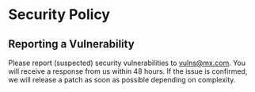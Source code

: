 # Security Policy

## Reporting a Vulnerability

Please report (suspected) security vulnerabilities to vulns@mx.com. You will receive a response from us within 48 hours. If the issue is confirmed, we will release a patch as soon as possible depending on complexity.
